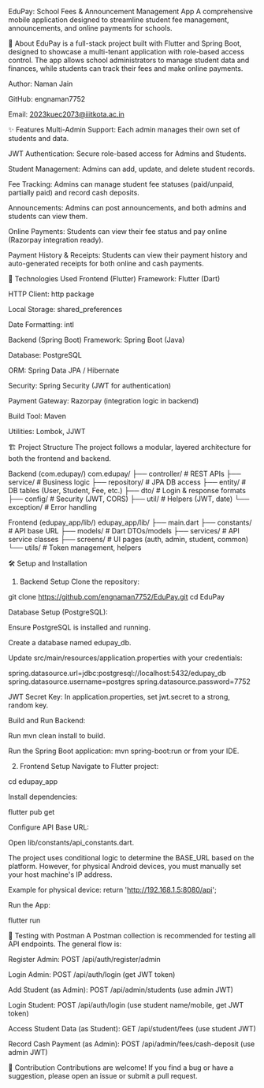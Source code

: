 EduPay: School Fees & Announcement Management App
A comprehensive mobile application designed to streamline student fee management, announcements, and online payments for schools.

🌟 About
EduPay is a full-stack project built with Flutter and Spring Boot, designed to showcase a multi-tenant application with role-based access control. The app allows school administrators to manage student data and finances, while students can track their fees and make online payments.

Author: Naman Jain

GitHub: engnaman7752

Email: 2023kuec2073@iiitkota.ac.in

✨ Features
Multi-Admin Support: Each admin manages their own set of students and data.

JWT Authentication: Secure role-based access for Admins and Students.

Student Management: Admins can add, update, and delete student records.

Fee Tracking: Admins can manage student fee statuses (paid/unpaid, partially paid) and record cash deposits.

Announcements: Admins can post announcements, and both admins and students can view them.

Online Payments: Students can view their fee status and pay online (Razorpay integration ready).

Payment History & Receipts: Students can view their payment history and auto-generated receipts for both online and cash payments.

🚀 Technologies Used
Frontend (Flutter)
Framework: Flutter (Dart)

HTTP Client: http package

Local Storage: shared_preferences

Date Formatting: intl

Backend (Spring Boot)
Framework: Spring Boot (Java)

Database: PostgreSQL

ORM: Spring Data JPA / Hibernate

Security: Spring Security (JWT for authentication)

Payment Gateway: Razorpay (integration logic in backend)

Build Tool: Maven

Utilities: Lombok, JJWT

🏗️ Project Structure
The project follows a modular, layered architecture for both the frontend and backend.

Backend (com.edupay/)
com.edupay/
├── controller/       # REST APIs
├── service/          # Business logic
├── repository/       # JPA DB access
├── entity/           # DB tables (User, Student, Fee, etc.)
├── dto/              # Login & response formats
├── config/           # Security (JWT, CORS)
├── util/             # Helpers (JWT, date)
└── exception/        # Error handling

Frontend (edupay_app/lib/)
edupay_app/lib/
├── main.dart
├── constants/        # API base URL
├── models/           # Dart DTOs/models
├── services/         # API service classes
├── screens/          # UI pages (auth, admin, student, common)
└── utils/            # Token management, helpers

🛠️ Setup and Installation
1. Backend Setup
Clone the repository:

git clone https://github.com/engnaman7752/EduPay.git
cd EduPay

Database Setup (PostgreSQL):

Ensure PostgreSQL is installed and running.

Create a database named edupay_db.

Update src/main/resources/application.properties with your credentials:

spring.datasource.url=jdbc:postgresql://localhost:5432/edupay_db
spring.datasource.username=postgres
spring.datasource.password=7752

JWT Secret Key: In application.properties, set jwt.secret to a strong, random key.

Build and Run Backend:

Run mvn clean install to build.

Run the Spring Boot application: mvn spring-boot:run or from your IDE.

2. Frontend Setup
Navigate to Flutter project:

cd edupay_app

Install dependencies:

flutter pub get

Configure API Base URL:

Open lib/constants/api_constants.dart.

The project uses conditional logic to determine the BASE_URL based on the platform. However, for physical Android devices, you must manually set your host machine's IP address.

Example for physical device: return 'http://192.168.1.5:8080/api';

Run the App:

flutter run

🧪 Testing with Postman
A Postman collection is recommended for testing all API endpoints. The general flow is:

Register Admin: POST /api/auth/register/admin

Login Admin: POST /api/auth/login (get JWT token)

Add Student (as Admin): POST /api/admin/students (use admin JWT)

Login Student: POST /api/auth/login (use student name/mobile, get JWT token)

Access Student Data (as Student): GET /api/student/fees (use student JWT)

Record Cash Payment (as Admin): POST /api/admin/fees/cash-deposit (use admin JWT)

🤝 Contribution
Contributions are welcome! If you find a bug or have a suggestion, please open an issue or submit a pull request.
